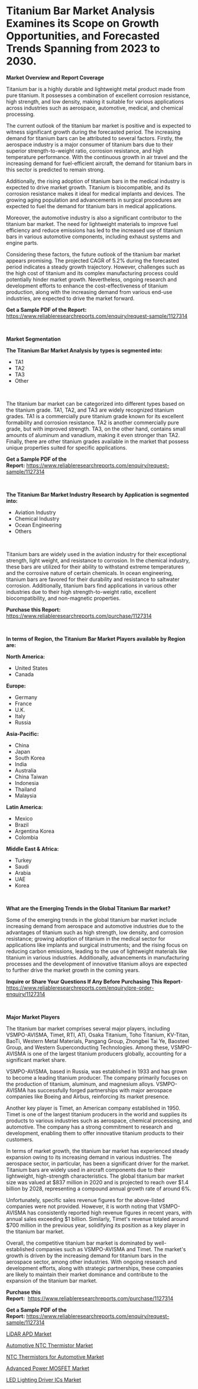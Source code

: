 <p><h1>Titanium Bar Market Analysis Examines its Scope on Growth Opportunities, and Forecasted Trends Spanning from 2023 to 2030.</h1></p><p><strong>Market Overview and Report Coverage</strong></p>
<p><p>Titanium bar is a highly durable and lightweight metal product made from pure titanium. It possesses a combination of excellent corrosion resistance, high strength, and low density, making it suitable for various applications across industries such as aerospace, automotive, medical, and chemical processing.</p><p>The current outlook of the titanium bar market is positive and is expected to witness significant growth during the forecasted period. The increasing demand for titanium bars can be attributed to several factors. Firstly, the aerospace industry is a major consumer of titanium bars due to their superior strength-to-weight ratio, corrosion resistance, and high temperature performance. With the continuous growth in air travel and the increasing demand for fuel-efficient aircraft, the demand for titanium bars in this sector is predicted to remain strong.</p><p>Additionally, the rising adoption of titanium bars in the medical industry is expected to drive market growth. Titanium is biocompatible, and its corrosion resistance makes it ideal for medical implants and devices. The growing aging population and advancements in surgical procedures are expected to fuel the demand for titanium bars in medical applications.</p><p>Moreover, the automotive industry is also a significant contributor to the titanium bar market. The need for lightweight materials to improve fuel efficiency and reduce emissions has led to the increased use of titanium bars in various automotive components, including exhaust systems and engine parts.</p><p>Considering these factors, the future outlook of the titanium bar market appears promising. The projected CAGR of 5.2% during the forecasted period indicates a steady growth trajectory. However, challenges such as the high cost of titanium and its complex manufacturing process could potentially hinder market growth. Nevertheless, ongoing research and development efforts to enhance the cost-effectiveness of titanium production, along with the increasing demand from various end-use industries, are expected to drive the market forward.</p></p>
<p><strong>Get a Sample PDF of the Report:</strong> <a href="https://www.reliableresearchreports.com/enquiry/request-sample/1127314">https://www.reliableresearchreports.com/enquiry/request-sample/1127314</a></p>
<p>&nbsp;</p>
<p><strong>Market Segmentation</strong></p>
<p><strong>The Titanium Bar Market Analysis by types is segmented into:</strong></p>
<p><ul><li>TA1</li><li>TA2</li><li>TA3</li><li>Other</li></ul></p>
<p>&nbsp;</p>
<p><p>The titanium bar market can be categorized into different types based on the titanium grade. TA1, TA2, and TA3 are widely recognized titanium grades. TA1 is a commercially pure titanium grade known for its excellent formability and corrosion resistance. TA2 is another commercially pure grade, but with improved strength. TA3, on the other hand, contains small amounts of aluminum and vanadium, making it even stronger than TA2. Finally, there are other titanium grades available in the market that possess unique properties suited for specific applications.</p></p>
<p><strong>Get a Sample PDF of the Report:</strong>&nbsp;<a href="https://www.reliableresearchreports.com/enquiry/request-sample/1127314">https://www.reliableresearchreports.com/enquiry/request-sample/1127314</a></p>
<p>&nbsp;</p>
<p><strong>The Titanium Bar Market Industry Research by Application is segmented into:</strong></p>
<p><ul><li>Aviation Industry</li><li>Chemical Industry</li><li>Ocean Engineering</li><li>Others</li></ul></p>
<p>&nbsp;</p>
<p><p>Titanium bars are widely used in the aviation industry for their exceptional strength, light weight, and resistance to corrosion. In the chemical industry, these bars are utilized for their ability to withstand extreme temperatures and the corrosive nature of certain chemicals. In ocean engineering, titanium bars are favored for their durability and resistance to saltwater corrosion. Additionally, titanium bars find applications in various other industries due to their high strength-to-weight ratio, excellent biocompatibility, and non-magnetic properties.</p></p>
<p><strong>Purchase this Report:</strong>&nbsp; <a href="https://www.reliableresearchreports.com/purchase/1127314">https://www.reliableresearchreports.com/purchase/1127314</a></p>
<p>&nbsp;</p>
<p><strong>In terms of Region, the Titanium Bar Market Players available by Region are:</strong></p>
<p>
    <p> <strong> North America: </strong>
        <ul>
            <li>United States</li>
            <li>Canada</li>
        </ul>
        </p> 
    <p> <strong> Europe: </strong>
        <ul>
            <li>Germany</li>
            <li>France</li>
            <li>U.K.</li>
            <li>Italy</li>
            <li>Russia</li>
        </ul>
        </p> 
    <p> <strong> Asia-Pacific: </strong>
        <ul>
            <li>China</li>
            <li>Japan</li>
            <li>South Korea</li>
            <li>India</li>
            <li>Australia</li>
            <li>China Taiwan</li>
            <li>Indonesia</li>
            <li>Thailand</li>
            <li>Malaysia</li>
        </ul>
        </p> 
    <p> <strong> Latin America: </strong>
        <ul>
            <li>Mexico</li>
            <li>Brazil</li>
            <li>Argentina Korea</li>
            <li>Colombia</li>
        </ul>
        </p> 
    <p> <strong> Middle East & Africa: </strong>
        <ul>
            <li>Turkey</li>
            <li>Saudi</li>
            <li>Arabia</li>
            <li>UAE</li>
            <li>Korea</li>
        </ul>
    </p>
    </p>
<p>&nbsp;</p>
<p><strong>What are the Emerging Trends in the Global Titanium Bar market?</strong></p>
<p><p>Some of the emerging trends in the global titanium bar market include increasing demand from aerospace and automotive industries due to the advantages of titanium such as high strength, low density, and corrosion resistance; growing adoption of titanium in the medical sector for applications like implants and surgical instruments; and the rising focus on reducing carbon emissions, leading to the use of lightweight materials like titanium in various industries. Additionally, advancements in manufacturing processes and the development of innovative titanium alloys are expected to further drive the market growth in the coming years.</p></p>
<p><strong>Inquire or Share Your Questions If Any Before Purchasing This Report</strong>- <a href="https://www.reliableresearchreports.com/enquiry/pre-order-enquiry/1127314">https://www.reliableresearchreports.com/enquiry/pre-order-enquiry/1127314</a></p>
<p>&nbsp;</p>
<p><strong>Major Market Players</strong></p>
<p><p>The titanium bar market comprises several major players, including VSMPO-AVISMA, Timet, RTI, ATI, Osaka Titanium, Toho Titanium, KV-Titan, BaoTi, Western Metal Materials, Pangang Group, Zhongbei Tai Ye, Baosteel Group, and Western Superconducting Technologies. Among these, VSMPO-AVISMA is one of the largest titanium producers globally, accounting for a significant market share.</p><p>VSMPO-AVISMA, based in Russia, was established in 1933 and has grown to become a leading titanium producer. The company primarily focuses on the production of titanium, aluminum, and magnesium alloys. VSMPO-AVISMA has successfully forged partnerships with major aerospace companies like Boeing and Airbus, reinforcing its market presence.</p><p>Another key player is Timet, an American company established in 1950. Timet is one of the largest titanium producers in the world and supplies its products to various industries such as aerospace, chemical processing, and automotive. The company has a strong commitment to research and development, enabling them to offer innovative titanium products to their customers.</p><p>In terms of market growth, the titanium bar market has experienced steady expansion owing to its increasing demand in various industries. The aerospace sector, in particular, has been a significant driver for the market. Titanium bars are widely used in aircraft components due to their lightweight, high-strength characteristics. The global titanium bar market size was valued at $837 million in 2020 and is projected to reach over $1.4 billion by 2028, representing a compound annual growth rate of around 6%.</p><p>Unfortunately, specific sales revenue figures for the above-listed companies were not provided. However, it is worth noting that VSMPO-AVISMA has consistently reported high revenue figures in recent years, with annual sales exceeding $1 billion. Similarly, Timet's revenue totaled around $700 million in the previous year, solidifying its position as a key player in the titanium bar market.</p><p>Overall, the competitive titanium bar market is dominated by well-established companies such as VSMPO-AVISMA and Timet. The market's growth is driven by the increasing demand for titanium bars in the aerospace sector, among other industries. With ongoing research and development efforts, along with strategic partnerships, these companies are likely to maintain their market dominance and contribute to the expansion of the titanium bar market.</p></p>
<p><strong>Purchase this Report:</strong>&nbsp;&nbsp;<a href="https://www.reliableresearchreports.com/purchase/1127314">https://www.reliableresearchreports.com/purchase/1127314</a></p>
<p></p>
<p><strong>Get a Sample PDF of the Report:</strong>&nbsp;<a href="https://www.reliableresearchreports.com/enquiry/request-sample/1127314">https://www.reliableresearchreports.com/enquiry/request-sample/1127314</a></p>
<p><p><a href="https://medium.com/@jensenklein/lidar-apd-market-analysis-its-cagr-market-segmentation-and-global-industry-overview-0bcc8f9ec421">LiDAR APD Market</a></p><p><a href="https://medium.com/@donaldortega4f/automotive-ntc-thermistor-market-share-evolution-and-market-growth-trends-2023-2030-b2c0ec4586bc">Automotive NTC Thermistor Market</a></p><p><a href="https://medium.com/@elwyncarter2023/ntc-thermistors-for-automotive-market-trends-forecast-and-competitive-analysis-to-2030-bb42bc79a4be">NTC Thermistors for Automotive Market</a></p><p><a href="https://medium.com/@walterstanley64/advanced-power-mosfet-market-outlook-industry-overview-and-forecast-2023-to-2030-1d9e158bebf4">Advanced Power MOSFET Market</a></p><p><a href="https://medium.com/@vivianejast/led-lighting-driver-ics-market-size-cagr-trends-2024-2030-7e59a9eb0ecb">LED Lighting Driver ICs Market</a></p></p>